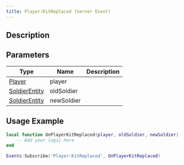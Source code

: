 ```yaml
---
title: Player:KitReplaced (Server Event)
---
```

## Description

## Parameters

| Type                                                | Name       | Description |
| --------------------------------------------------- | ---------- | ----------- |
| [Player](/vext/ref/cls/srv/player)               | player     |             |
| [SoldierEntity](/vext/ref/cls/srv/soldierentity) | oldSoldier |             |
| [SoldierEntity](/vext/ref/cls/srv/soldierentity) | newSoldier |             |

## Usage Example

``` lua
local function OnPlayerKitReplaced(player, oldSoldier, newSoldier)
    -- Add your logic here
end

Events:Subscribe('Player:KitReplaced', OnPlayerKitReplaced)
```
